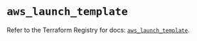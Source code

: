 # `aws_launch_template`

Refer to the Terraform Registry for docs: [`aws_launch_template`](https://registry.terraform.io/providers/hashicorp/aws/6.9.0/docs/resources/launch_template).
